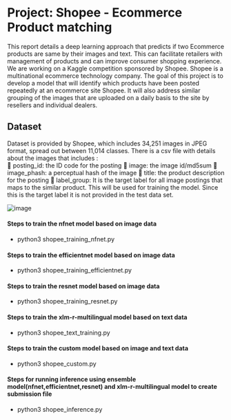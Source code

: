 # Project: Shopee - Ecommerce Product matching

This report details a deep learning approach that predicts if two Ecommerce products are same by their images and text. This can facilitate retailers with management of products and can improve consumer shopping experience. We are working on a Kaggle competition sponsored by Shopee. Shopee is a multinational ecommerce technology company. The goal of this project is to develop a model that will identify which products have been posted repeatedly at an ecommerce site Shopee. It will also address similar grouping of the images that are uploaded on a daily basis to the site by resellers and individual dealers. 

## Dataset
Dataset is provided by Shopee, which includes 34,251 images  in JPEG format, spread out between 11,014 classes. There is a csv file with details about the images that includes :  
	posting_id: the ID code for the posting
	image: the image id/md5sum
	image_phash: a perceptual hash of the image
	title: the product description for the posting
	label_group: It is the target label for all image postings that maps to the similar product. This will be used for training the model. Since this is the target label it is not provided in the test data set. 

![image](https://user-images.githubusercontent.com/29663370/158750294-dd96af1a-95c2-4aed-bdd4-66a1b090cb25.png)

#### Steps to train the nfnet model based on image data
* python3 shopee_training_nfnet.py

#### Steps to train the efficientnet model based on image data
* python3 shopee_training_efficientnet.py

#### Steps to train the resnet model based on image data
* python3 shopee_training_resnet.py

#### Steps to train the xlm-r-multilingual model based on text data
* python3 shopee_text_training.py

#### Steps to train the custom model based on image and text data
* python3 shopee_custom.py

#### Steps for running inference using ensemble model(nfnet,efficientnet,resnet) and xlm-r-multilingual model to create submission file
* python3 shopee_inference.py
